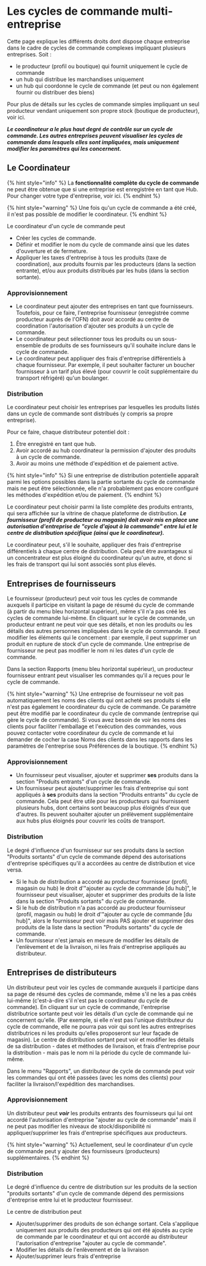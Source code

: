 # Les cycles de commande multi-entreprise

Cette page explique les différents droits dont dispose chaque entreprise dans le cadre de cycles de commande complexes impliquant plusieurs entreprises. Soit :

* le producteur \(profil ou boutique\) qui fournit uniquement le cycle de commande
* un hub qui distribue les marchandises uniquement
* un hub qui coordonne le cycle de commande \(et peut ou non également fournir ou distribuer des biens\)

Pour plus de détails sur les cycles de commande simples impliquant un seul producteur vendant uniquement son propre stock \(boutique de producteur\), voir ici.

_**Le coordinateur a le plus haut degré de contrôle sur un cycle de commande. Les autres entreprises peuvent visualiser les cycles de commande dans lesquels elles sont impliquées, mais uniquement modifier les paramètres qui les concernent.**_

## Le Coordinateur

{% hint style="info" %}
La **fonctionnalité complète du cycle de commande** ne peut être obtenue que si une entreprise est enregistrée en tant que Hub. Pour changer votre type d'entreprise, voir ici.
{% endhint %}

{% hint style="warning" %}
Une fois qu'un cycle de commande a été créé, il n'est pas possible de modifier le coordinateur.
{% endhint %}

Le  coordinateur d'un cycle de commande peut

* Créer les cycles de commande. 
* Définir et modifier le nom du cycle de commande ainsi que les dates d'ouverture et de fermeture. 
* Appliquer les taxes d'entreprise à tous les produits \(taxe de coordination\), aux produits fournis par les producteurs \(dans la section entrante\), et/ou aux produits distribués par les hubs \(dans la section sortante\).

### **Approvisionnement**

* Le coordinateur peut ajouter des entreprises en tant que fournisseurs. Toutefois, pour ce faire, l'entreprise fournisseur \(enregistrée comme producteur auprès de l'OFN\) doit avoir accordé au centre de coordination l'autorisation d'ajouter ses produits à un cycle de commande. 
* Le coordinateur peut sélectionner tous les produits ou un sous-ensemble de produits de ses fournisseurs qu'il souhaite inclure dans le cycle de commande. 
* Le coordinateur peut appliquer des frais d'entreprise différentiels à chaque fournisseur. Par exemple, il peut souhaiter facturer un boucher fournisseur à un tarif plus élevé \(pour couvrir le coût supplémentaire du transport réfrigéré\) qu'un boulanger.

### **Distribution**

Le coordinateur peut choisir les entreprises par lesquelles les produits listés dans un cycle de commande sont distribués \(y compris sa propre entreprise\). 

Pour ce faire, chaque distributeur potentiel doit :

1. Être enregistré en tant que hub. 
2. Avoir accordé au hub coordinateur la permission d'ajouter des produits à un cycle de commande. 
3. Avoir au moins une méthode d'expédition et de paiement active.

{% hint style="info" %}
Si une entreprise de distribution potentielle apparaît parmi les options possibles dans la partie sortante du cycle de commande mais ne peut être sélectionnée, elle n'a probablement pas encore configuré les méthodes d'expédition et/ou de paiement.
{% endhint %}

Le coordinateur peut choisir parmi la liste complète des produits entrants, qui sera affichée sur la vitrine de chaque plateforme de distribution. _**Le fournisseur \(profil de producteur ou magasin\) doit avoir mis en place une autorisation d'entreprise de "cycle d'ajout à la commande" entre lui et le centre de distribution spécifique \(ainsi que le coordinateur\).**_

Le coordinateur peut, s'il le souhaite, appliquer des frais d'entreprise différentiels à chaque centre de distribution. Cela peut être avantageux si un concentrateur est plus éloigné du coordinateur qu'un autre, et donc si les frais de transport qui lui sont associés sont plus élevés.

## Entreprises de fournisseurs 

Le fournisseur \(producteur\) peut voir tous les cycles de commande auxquels il participe en visitant la page de résumé du cycle de commande \(à partir du menu bleu horizontal supérieur\), même s'il n'a pas créé les cycles de commande lui-même. En cliquant sur le cycle de commande, un producteur entrant ne peut voir que ses détails, et non les produits ou les détails des autres personnes impliquées dans le cycle de commande. Il peut modifier les éléments qui le concernent : par exemple, il peut supprimer un produit en rupture de stock d'un cycle de commande. Une entreprise de fournisseur ne peut pas modifier le nom ni les dates d'un cycle de commande. 

Dans la section Rapports \(menu bleu horizontal supérieur\), un producteur fournisseur entrant peut visualiser les commandes qu'il a reçues pour le cycle de commande.

{% hint style="warning" %}
Une entreprise de fournisseur ne voit pas automatiquement les noms des clients qui ont acheté ses produits si elle n'est pas également le coordinateur du cycle de commande. Ce paramètre peut être modifié par le coordinateur du cycle de commande \(entreprise qui gère le cycle de commande\). Si vous avez besoin de voir les noms des clients pour faciliter l'emballage et l'exécution des commandes, vous pouvez contacter votre coordinateur du cycle de commande et lui demander de cocher la case Noms des clients dans les rapports dans les paramètres de l'entreprise sous Préférences de la boutique.
{% endhint %}

### **Approvisionnement**

* Un fournisseur peut visualiser, ajouter et supprimer **ses** produits dans la section "Produits entrants" d'un cycle de commande. 
* Un fournisseur peut ajouter/supprimer les frais d'entreprise qui sont appliqués à **ses** produits dans la section "Produits entrants" du cycle de commande. Cela peut être utile pour les producteurs qui fournissent plusieurs hubs, dont certains sont beaucoup plus éloignés d'eux que d'autres. Ils peuvent souhaiter ajouter un prélèvement supplémentaire aux hubs plus éloignés pour couvrir les coûts de transport.

### **Distribution**

Le degré d'influence d'un fournisseur sur ses produits dans la section "Produits sortants" d'un cycle de commande dépend des autorisations d'entreprise spécifiques qu'il a accordées au centre de distribution et vice versa.

* Si le hub de distribution a accordé au producteur fournisseur \(profil, magasin ou hub\) le droit d'"ajouter au cycle de commande \[du hub\]", le fournisseur peut visualiser, ajouter et supprimer des produits de la liste dans la section "Produits sortants" du cycle de commande. 
* Si le hub de distribution n'a pas accordé au producteur fournisseur \(profil, magasin ou hub\) le droit d'"ajouter au cycle de commande \[du hub\]", alors le fournisseur peut voir mais PAS ajouter et supprimer des produits de la liste dans la section "Produits sortants" du cycle de commande. 
* Un fournisseur n'est jamais en mesure de modifier les détails de l'enlèvement et de la livraison, ni les frais d'entreprise appliqués au distributeur.

## Entreprises de distributeurs

Un distributeur peut voir les cycles de commande auxquels il participe dans sa page de résumé des cycles de commande, même s'il ne les a pas créés lui-même \(c'est-à-dire s'il n'est pas le coordinateur du cycle de commande\). En cliquant sur un cycle de commande, l'entreprise distributrice sortante peut voir les détails d'un cycle de commande qui ne concernent qu'elle. \(Par exemple, si elle n'est pas l'unique distributeur du cycle de commande, elle ne pourra pas voir qui sont les autres entreprises distributrices ni les produits qu'elles proposeront sur leur façade de magasin\). Le centre de distribution sortant peut voir et modifier les détails de sa distribution - dates et méthodes de livraison, et frais d'entreprise pour la distribution - mais pas le nom ni la période du cycle de commande lui-même. 

Dans le menu "Rapports", un distributeur de cycle de commande peut voir les commandes qui ont été passées \(avec les noms des clients\) pour faciliter la livraison/l'expédition des marchandises.

### **Approvisionnement** 

Un distributeur peut _**voir**_ les produits entrants des fournisseurs qui lui ont accordé l'autorisation d'entreprise "ajouter au cycle de commande" mais il ne peut pas modifier les niveaux de stock/disponibilité ni appliquer/supprimer les frais d'entreprise spécifiques aux producteurs.

{% hint style="warning" %}
Actuellement, seul le coordinateur d'un cycle de commande peut y ajouter des fournisseurs \(producteurs\) supplémentaires.
{% endhint %}

### **Distribution**

Le degré d'influence du centre de distribution sur les produits de la section "produits sortants" d'un cycle de commande dépend des permissions d'entreprise entre lui et le producteur fournisseur.

Le centre de distribution peut

* Ajouter/supprimer des produits de son échange sortant. Cela s'applique uniquement aux produits des producteurs qui ont été ajoutés au cycle de commande par le coordinateur et qui ont accordé au distributeur l'autorisation d'entreprise "ajouter au cycle de commande". 
* Modifier les détails de l'enlèvement et de la livraison 
* Ajouter/supprimer leurs frais d'entreprise

